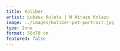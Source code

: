 ```yaml
---
title: Koliber
artist: Łukasz Kuleta | W Wirażu Kolażu
image: ../images/koliber-pet-portrait.jpg
type: Inne
format: 50x70 cm
featured: false
---
```

